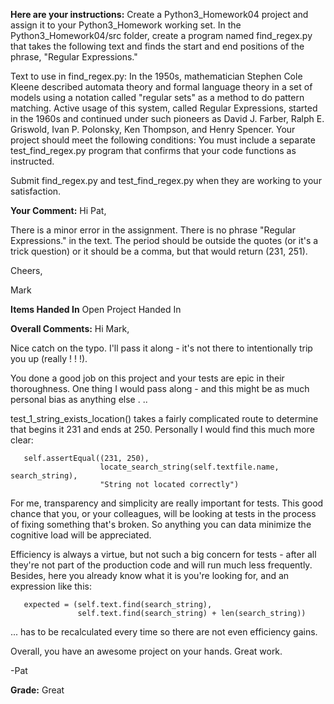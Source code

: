 ﻿**Here are your instructions:**
Create a Python3_Homework04 project and assign it to your Python3_Homework working set. In the Python3_Homework04/src folder, create a program named find_regex.py that takes the following text and finds the start and end positions of the phrase, "Regular Expressions."

Text to use in find_regex.py:
In the 1950s, mathematician Stephen Cole Kleene described automata theory and formal language theory in a set of models using a notation called "regular sets" as a method to do pattern matching. Active usage of this system, called Regular Expressions, started in the 1960s and continued under such pioneers as David J. Farber, Ralph E. Griswold, Ivan P. Polonsky, Ken Thompson, and Henry Spencer. 
Your project should meet the following conditions:
You must include a separate test_find_regex.py program that confirms that your code functions as instructed.

Submit find_regex.py and test_find_regex.py when they are working to your satisfaction.

**Your Comment:**
Hi Pat,

There is a minor error in the assignment.  There is no phrase "Regular Expressions." in the text.
The period should be outside the quotes (or it's a trick question) or it should be a comma, but that
would return (231, 251).

Cheers,

Mark

**Items Handed In**
Open Project Handed In

**Overall Comments:**
Hi Mark,

Nice catch  on the typo. I'll pass it along - it's not there to intentionally trip you up (really ! ! !).

You done a good job on this project and your tests are epic in their thoroughness. One thing I would pass along - and this might be as much personal bias as anything else . .. 

test_1_string_exists_location() takes a fairly complicated route to determine that begins it 231 and ends at 250.  Personally I would find this much more clear:

       self.assertEqual((231, 250), 
                        locate_search_string(self.textfile.name, search_string), 
                        "String not located correctly")

For me, transparency and simplicity are really important for tests. This good chance that you, or your colleagues, will be looking at tests in the process of fixing something that's broken. So anything you can data minimize the cognitive load will be appreciated.

Efficiency is always a virtue, but not such a big concern for tests - after all they're not part of the production code and will run much less frequently. Besides, here you already know what it is you're looking for, and an expression like this:

       expected = (self.text.find(search_string),
                   self.text.find(search_string) + len(search_string))

... has to be recalculated every time so there are not even efficiency gains.

Overall, you have an awesome project on your hands. Great work.

-Pat

**Grade:**
Great
